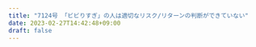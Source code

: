 ```yaml
---
title: "7124号 「ビビりすぎ」の人は適切なリスク/リターンの判断ができていない"
date: 2023-02-27T14:42:48+09:00
draft: false
---
```


```
```

```
```

